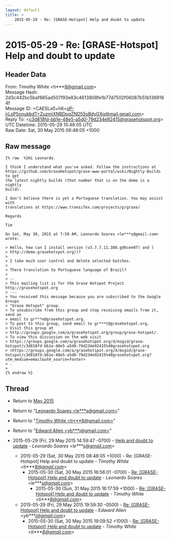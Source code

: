 ```yaml
---
layout: default
title: >
    2015-05-29 - Re: [GRASE-Hotspot] Help and doubt to update
---
```


# 2015-05-29 - Re: [GRASE-Hotspot] Help and doubt to update

## Header Data

From: Timothy White \<ti***8@gmail.com\><br>
Message Hash: 2d3c442bc5baf865ad507f93e83c4613808fe1b77d7502f06087b51b1369164f<br>
Message ID: \<CAESLx0+h6=oP-jrLsP5onukbdT+ZuzmjXNBDpgZND55sBdyGXg@mail.gmail.com\><br>
Reply To: \<c3d818fd-bb1e-48e5-a5d0-79d234e92415@grasehotspot.org\><br>
UTC Datetime: 2015-05-29 15:48:05 UTC<br>
Raw Date: Sat, 30 May 2015 08:48:05 +1000<br>

## Raw message

```
{% raw  %}Hi Leonardo.

I think I understand what you've asked. Follow the instructions at
https://github.com/GraseHotspot/grase-www-portal/wiki/Nightly-Builds to get
the latest nightly builds (that number that is on the demo is a nightly
build).

I don't believe there is yet a Portuguese translation. You may assist with
translations at https://www.transifex.com/projects/p/grase/

Regards

Tim

On Sat, May 30, 2015 at 7:59 AM, Leonardo Soares <le***s@gmail.com>
wrote:

> Hello, how can I install version (v3.7.7.11.388.gd6cee07) and (
> http://demo.grasehotspot.org/)?
>
> I take much user control and delete selected batches.
>
> There translation to Portuguese language of Brazil?
>
> --
> This mailing list is for the Grase Hotspot Project http://grasehotspot.org
> ---
> You received this message because you are subscribed to the Google Groups
> "Grase Hotspot" group.
> To unsubscribe from this group and stop receiving emails from it, send an
> email to gr***e@grasehotspot.org.
> To post to this group, send email to gr***t@grasehotspot.org.
> Visit this group at
> http://groups.google.com/a/grasehotspot.org/group/grase-hotspot/.
> To view this discussion on the web visit
> https://groups.google.com/a/grasehotspot.org/d/msgid/grase-hotspot/c3d818fd-bb1e-48e5-a5d0-79d234e92415%40grasehotspot.org
> <https://groups.google.com/a/grasehotspot.org/d/msgid/grase-hotspot/c3d818fd-bb1e-48e5-a5d0-79d234e92415%40grasehotspot.org?utm_medium=email&utm_source=footer>
> .
>
{% endraw %}
```

## Thread

+ Return to [May 2015](/archive/2015/05)

+ Return to "[Leonardo Soares <le***s<span>@</span>gmail.com>](/authors/le___s_at_gmail_com)"
+ Return to "[Timothy White <ti***8<span>@</span>gmail.com>](/authors/ti___8_at_gmail_com)"
+ Return to "[Edward Allen <yb***j<span>@</span>gmail.com>](/authors/yb___j_at_gmail_com)"

+ 2015-05-29 (Fri, 29 May 2015 14:59:47 -0700) - [Help and doubt to update](/archive/2015/05/f6400b3c06434b95c815c89f04523be0aaa1a10a7476ade955dbfa8766819fc4) - _Leonardo Soares \<le***s@gmail.com\>_
  + 2015-05-29 (Sat, 30 May 2015 08:48:05 +1000) - Re: [GRASE-Hotspot] Help and doubt to update - _Timothy White \<ti***8@gmail.com\>_
    + 2015-05-30 (Sat, 30 May 2015 16:56:01 -0700) - [Re: [GRASE-Hotspot] Help and doubt to update](/archive/2015/05/65d962f6b13429e62a3668a4187c428114a04ff5ef475e0fc08af96b2fd854ab) - _Leonardo Soares \<le***s@gmail.com\>_
      + 2015-05-30 (Sun, 31 May 2015 16:17:59 +1000) - [Re: [GRASE-Hotspot] Help and doubt to update](/archive/2015/05/15363a6dac227c05a4e9f0b43e4f770467addd495fd1ec7948b37f295e78b63a) - _Timothy White \<ti***8@gmail.com\>_
  + 2015-05-29 (Fri, 29 May 2015 19:59:30 -0500) - [Re: [GRASE-Hotspot] Help and doubt to update](/archive/2015/05/19721ff3a106a62b0353fd5e360e00883c0337389b3a1ca5afeaa84548cc25a1) - _Edward Allen \<yb***j@gmail.com\>_
    + 2015-05-30 (Sat, 30 May 2015 19:09:52 +1000) - [Re: [GRASE-Hotspot] Help and doubt to update](/archive/2015/05/b65a59eef4f02f7fabab4bae045fa4296a2960414cf01494f12e2992df5282b0) - _Timothy White \<ti***8@gmail.com\>_

